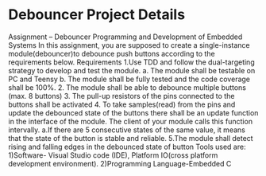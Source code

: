 # Debouncer Project Details
Assignment – Debouncer
Programming and Development of Embedded Systems
In this assignment, you are supposed to create a single-instance 
module(debouncer)to debounce push buttons according to the 
requirements below.
Requirements
1.Use TDD and follow the dual-targeting strategy to develop and test the 
module.
a. The module shall be testable on PC and Teensy
b. The module shall be fully tested and the code coverage shall be 100%.
2. The module shall be able to debounce multiple buttons (max. 8 buttons)
3. The pull-up resistors of the pins connected to the buttons shall be 
activated
4. To take samples(read) from the pins and update the debounced state of 
the buttons there shall be an update function in the interface of the module. 
The client of your module calls this function intervally.
a.If there are 5 consecutive states of the same value, it means that the 
state of the button is stable and reliable.
5.The module shall detect rising and falling edges in the debounced state 
of button
Tools used are:
1)Software- Visual Studio code (IDE), Platform IO(cross platform development environment).
2)Programming Language-Embedded C

